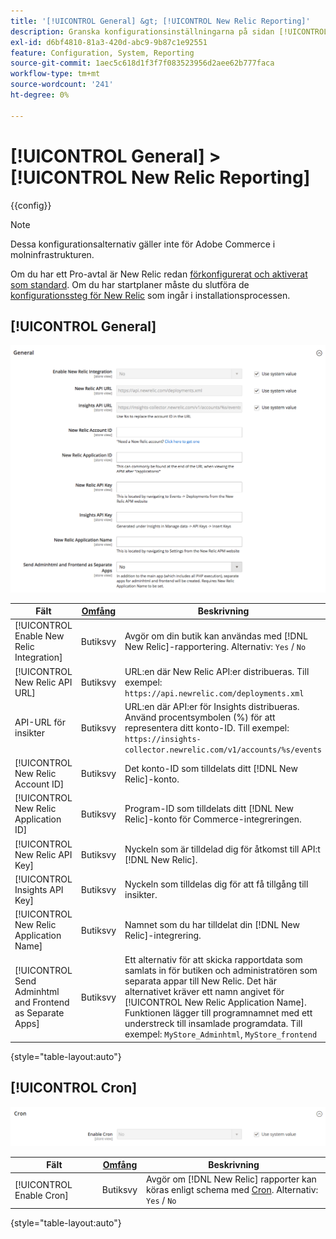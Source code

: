 ```yaml
---
title: '[!UICONTROL General] &gt; [!UICONTROL New Relic Reporting]'
description: Granska konfigurationsinställningarna på sidan [!UICONTROL General] &gt; [!UICONTROL New Relic Reporting] i Commerce Admin.
exl-id: d6bf4810-81a3-420d-abc9-9b87c1e92551
feature: Configuration, System, Reporting
source-git-commit: 1aec5c618d1f3f7f083523956d2aee62b777faca
workflow-type: tm+mt
source-wordcount: '241'
ht-degree: 0%

---
```


# [!UICONTROL General] > [!UICONTROL New Relic Reporting]

{{config}}

>[!NOTE]
>Dessa konfigurationsalternativ gäller inte för Adobe Commerce i molninfrastrukturen.
>
>Om du har ett Pro-avtal är New Relic redan [förkonfigurerat och aktiverat som standard](https://experienceleague.adobe.com/docs/commerce-cloud-service/user-guide/monitor/new-relic/new-relic-service.html). Om du har startplaner måste du slutföra de [konfigurationssteg för New Relic](https://experienceleague.adobe.com/docs/commerce-cloud-service/user-guide/monitor/new-relic/account-management.html#configure-new-relic-for-starter-environment) som ingår i installationsprocessen.

## [!UICONTROL General]

![Allmänt](./assets/new-relic-reporting-general.png)<!-- zoom -->

<!-- [General](https://docs.magento.com/user-guide/reports/new-relic-reporting.html) -->

| Fält | [Omfång](../../getting-started/websites-stores-views.md#scope-settings) | Beskrivning |
|--- |--- |--- |
| [!UICONTROL Enable New Relic Integration] | Butiksvy | Avgör om din butik kan användas med [!DNL New Relic]-rapportering. Alternativ: `Yes` / `No` |
| [!UICONTROL New Relic API URL] | Butiksvy | URL:en där New Relic API:er distribueras. Till exempel: `https://api.newrelic.com/deployments.xml` |
| API-URL för insikter | Butiksvy | URL:en där API:er för Insights distribueras. Använd procentsymbolen (%) för att representera ditt konto-ID. Till exempel: `https://insights-collector.newrelic.com/v1/accounts/%s/events` |
| [!UICONTROL New Relic Account ID] | Butiksvy | Det konto-ID som tilldelats ditt [!DNL New Relic]-konto. |
| [!UICONTROL New Relic Application ID] | Butiksvy | Program-ID som tilldelats ditt [!DNL New Relic]-konto för Commerce-integreringen. |
| [!UICONTROL New Relic API Key] | Butiksvy | Nyckeln som är tilldelad dig för åtkomst till API:t [!DNL New Relic]. |
| [!UICONTROL Insights API Key] | Butiksvy | Nyckeln som tilldelas dig för att få tillgång till insikter. |
| [!UICONTROL New Relic Application Name] | Butiksvy | Namnet som du har tilldelat din [!DNL New Relic]-integrering. |
| [!UICONTROL Send Adminhtml and Frontend as Separate Apps] | Butiksvy | Ett alternativ för att skicka rapportdata som samlats in för butiken och administratören som separata appar till New Relic. Det här alternativet kräver ett namn angivet för [!UICONTROL New Relic Application Name]. Funktionen lägger till programnamnet med ett understreck till insamlade programdata. Till exempel: `MyStore_Adminhtml`, `MyStore_frontend` |

{style="table-layout:auto"}

## [!UICONTROL Cron]

![Kron](./assets/new-relic-reporting-cron.png)<!-- zoom -->

<!-- Cron](https://docs.magento.com/user-guide/system/cron.html) -->

| Fält | [Omfång](../../getting-started/websites-stores-views.md#scope-settings) | Beskrivning |
|--- |--- |--- |
| [!UICONTROL Enable Cron] | Butiksvy | Avgör om [!DNL New Relic] rapporter kan köras enligt schema med [Cron](../../systems/cron.md). Alternativ: `Yes` / `No` |

{style="table-layout:auto"}
